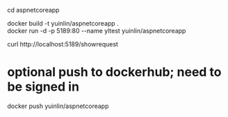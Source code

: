 cd aspnetcoreapp


docker build -t yuinlin/aspnetcoreapp .   
docker run -d -p 5189:80 --name yltest yuinlin/aspnetcoreapp

curl http://localhost:5189/showrequest

# optional push to dockerhub; need to be signed in
docker push yuinlin/aspnetcoreapp
